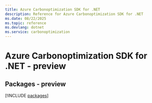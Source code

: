 ```yaml
---
title: Azure Carbonoptimization SDK for .NET
description: Reference for Azure Carbonoptimization SDK for .NET
ms.date: 08/22/2025
ms.topic: reference
ms.devlang: dotnet
ms.service: carbonoptimization
---
```

# Azure Carbonoptimization SDK for .NET - preview
## Packages - preview
[!INCLUDE [packages](carbonoptimization-index.md)]